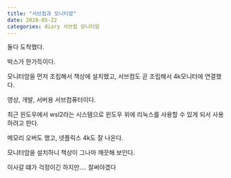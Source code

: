 ```yaml
---
title: "서브컴과 모니터암"
date: 2020-05-22
categories: diary 서브컴 모니터암
---
```


둘다 도착했다.

박스가 한가득이다.

모니터암을 먼저 조립해서 책상에 설치했고, 서브컴도 곧 조립해서 4k모니터에 연결했다.

영상, 개발, 서버용 서브컴퓨터이다.

최근 윈도우에서 wsl2라는 시스템으로 윈도우 위에 리눅스를 사용할 수 있게 되서 사용하려고 한다.

메모리 오버도 했고, 넷플릭스 4k도 잘 나온다.

모니터암을 설치하니 책상이 그나마 깨끗해 보인다.

이사갈 떄가 걱정이긴 하지만.... 잘써야겠다
 
